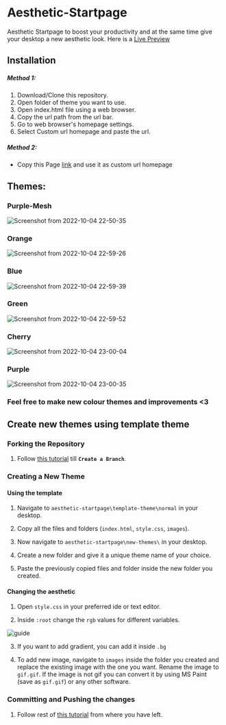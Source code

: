 # Aesthetic-Startpage
Aesthetic Startpage to boost your productivity and at the same time give your desktop a new aesthetic look.
Here is a [Live Preview](https://iridescent-starburst-f83bcd.netlify.app/)

## Installation
##### Method 1:
1. Download/Clone this repository.
2. Open folder of theme you want to use.
3. Open index.html file using a web browser.
4. Copy the url path from the url bar.
5. Go to web browser's homepage settings.
6. Select Custom url homepage and paste the url.

##### Method 2:
- Copy this Page [link](https://iridescent-starburst-f83bcd.netlify.app/) and use it as custom url homepage

## Themes:
### Purple-Mesh
![Screenshot from 2022-10-04 22-50-35](https://user-images.githubusercontent.com/109546113/193884959-fde95cd2-fe52-4c2a-8f22-91b2bc83ed6a.png)
### Orange
![Screenshot from 2022-10-04 22-59-26](https://user-images.githubusercontent.com/109546113/193887457-1923a57d-879d-4145-9add-f7800960ff6f.png)

### Blue
![Screenshot from 2022-10-04 22-59-39](https://user-images.githubusercontent.com/109546113/193887481-973a2c77-909e-4f70-b49c-a9cc9c869ea1.png)

### Green
![Screenshot from 2022-10-04 22-59-52](https://user-images.githubusercontent.com/109546113/193887509-a5969dfe-17a4-429c-b337-f8d3589306d2.png)

### Cherry
![Screenshot from 2022-10-04 23-00-04](https://user-images.githubusercontent.com/109546113/193887547-87a580f8-b32d-478e-a96c-967eca69afbc.png)


### Purple
![Screenshot from 2022-10-04 23-00-35](https://user-images.githubusercontent.com/109546113/193887582-95498fcf-ca59-49bc-a128-960b7439ee8b.png)


### Feel free to make new colour themes and improvements <3


## Create new themes using template theme

### Forking the Repository

1. Follow [this tutorial](https://github.com/firstcontributions/first-contributions "this tutorial") till **`Create a Branch`**.

### Creating a New Theme

#### Using the template

1. Navigate to `aesthetic-startpage\template-theme\normal` in your desktop.

2. Copy all the files and folders (`index.html`, `style.css`, `images`).

3. Now navigate to `aesthetic-startpage\new-themes\` in your desktop.

4. Create a new folder and give it a unique theme name of your choice.

5. Paste the previously copied files and folder inside the new folder you created.

#### Changing the aesthetic

1. Open `style.css` in your preferred ide or text editor.

2. Inside `:root` change the `rgb` values for different variables.

![guide](https://user-images.githubusercontent.com/90842071/194304604-9a33b75a-432f-47f7-b810-2142da53d2b5.jpg)

3. If you want to add gradient, you can add it inside `.bg`

4. To add new image, navigate to `images` inside the folder you created and replace the existing image with the one you want. Rename the image to `gif.gif`. If the image is not gif you can convert it by using MS Paint (save as `gif.gif`) or any other software.

### Committing and Pushing the changes

1. Follow rest of [this tutorial](https://github.com/firstcontributions/first-contributions "this tutorial") from where you have left.

